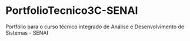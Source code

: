 # PortfolioTecnico3C-SENAI
Portfólio para o curso técnico integrado de Análise e Desenvolvimento de Sistemas - SENAI
